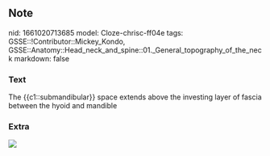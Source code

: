 ## Note
nid: 1661020713685
model: Cloze-chrisc-ff04e
tags: GSSE::!Contributor::Mickey_Kondo, GSSE::Anatomy::Head_neck_and_spine::01._General_topography_of_the_neck
markdown: false

### Text
The {{c1::submandibular}} space extends above the investing layer of fascia between the hyoid and mandible

### Extra
<img src="12352.myextj">
